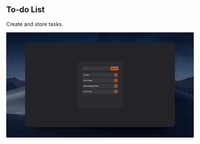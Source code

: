 ## To-do List

Create and store tasks.

<a href="https://guhrodriguess.github.io/to-do/">
    <img src="./assets/img/to-do.png" />
</a>
